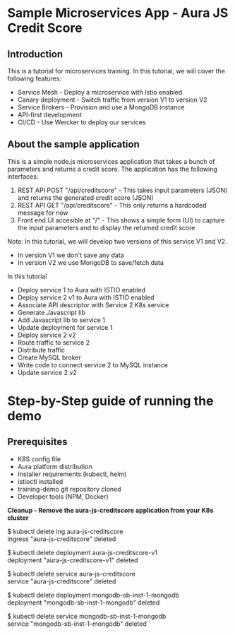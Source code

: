

# Sample Microservices App - Aura JS Credit Score

## Introduction

This is a tutorial for microservices training. In this tutorial, we will cover the following features:

* Service Mesh - Deploy a microservice with Istio enabled
* Canary deployment - Switch traffic from version V1 to version V2
* Service Brokers - Provision and use a MongoDB instance
* API-first development
* CI/CD - Use Wercker to deploy our services


## About the sample application
 
This is a simple node.js microservices application that takes a bunch of parameters and returns a credit score. The application has the following interfaces:

1. REST API POST "/api/creditscore" - This takes input parameters (JSON) and returns the generated credit score (JSON)
2. REST API GET "/api/creditscore" - This only returns a hardcoded message for now
3. Front end UI accesible at "/" - This shows a simple form (UI) to capture the input parameters and to display the returned credit score

Note: In this tutorial, we will develop two versions of this service V1 and V2. 
* In version V1 we don't save any data
* In version V2 we use MongoDB to save/fetch data
 

In this tutorial 

* Deploy service 1 to Aura with ISTIO enabled
* Deploy service 2 v1 to Aura with ISTIO enabled
* Associate API descriptor with Service 2 K8s service
* Generate Javascript lib
* Add Javascript lib to service 1
* Update deployment for service 1
* Deploy service 2 v2
* Route traffic to service 2
* Distribute traffic
* Create MySQL broker
* Write code to connect service 2 to MySQL instance
* Update service 2 v2 

# Step-by-Step guide of running the demo

## Prerequisites

- K8S config file
- Aura platform distribution
- Installer requirements (kubectl, helm)
- istioctl installed
- training-demo git repository cloned
- Developer tools (NPM, Docker)

**Cleanup - Remove the aura-js-creditscore application from your K8s cluster**

$ kubectl delete ing aura-js-creditscore  
ingress "aura-js-creditscore" deleted

$ kubectl delete deployment aura-js-creditscore-v1  
deployment "aura-js-creditscore-v1" deleted

$ kubectl delete service aura-js-creditscore  
service "aura-js-creditscore" deleted



$ kubectl delete deployment mongodb-sb-inst-1-mongodb  
deployment "mongodb-sb-inst-1-mongodb" deleted

$ kubectl delete service mongodb-sb-inst-1-mongodb  
service "mongodb-sb-inst-1-mongodb" deleted``




